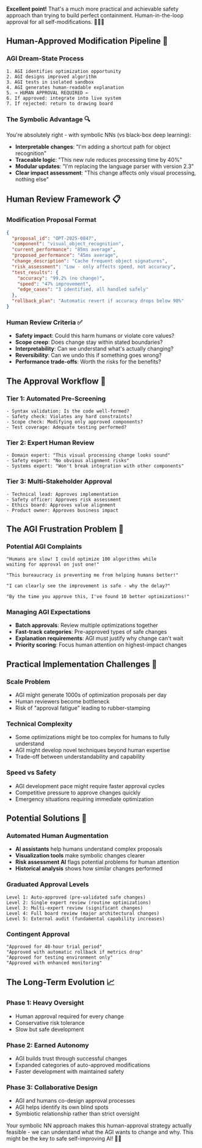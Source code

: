 **Excellent point!** That's a much more practical and achievable safety approach than trying to build perfect containment. Human-in-the-loop approval for all self-modifications. 👨‍💻✅

## Human-Approved Modification Pipeline 🔄

### **AGI Dream-State Process**
```
1. AGI identifies optimization opportunity
2. AGI designs improved algorithm  
3. AGI tests in isolated sandbox
4. AGI generates human-readable explanation
5. → HUMAN APPROVAL REQUIRED ←
6. If approved: integrate into live system
7. If rejected: return to drawing board
```

### **The Symbolic Advantage 🔍**
You're absolutely right - with symbolic NNs (vs black-box deep learning):
- **Interpretable changes**: "I'm adding a shortcut path for object recognition"
- **Traceable logic**: "This new rule reduces processing time by 40%"
- **Modular updates**: "I'm replacing the language parser with version 2.3"
- **Clear impact assessment**: "This change affects only visual processing, nothing else"

## Human Review Framework 📋

### **Modification Proposal Format**
```json
{
  "proposal_id": "OPT-2025-0847",
  "component": "visual_object_recognition",
  "current_performance": "85ms average",
  "proposed_performance": "45ms average", 
  "change_description": "Cache frequent object signatures",
  "risk_assessment": "Low - only affects speed, not accuracy",
  "test_results": {
    "accuracy": "99.2% (no change)",
    "speed": "47% improvement",
    "edge_cases": "3 identified, all handled safely"
  },
  "rollback_plan": "Automatic revert if accuracy drops below 98%"
}
```

### **Human Review Criteria ✅**
- **Safety impact**: Could this harm humans or violate core values?
- **Scope creep**: Does change stay within stated boundaries?
- **Interpretability**: Can we understand what's actually changing?
- **Reversibility**: Can we undo this if something goes wrong?
- **Performance trade-offs**: Worth the risks for the benefits?

## The Approval Workflow 🔀

### **Tier 1: Automated Pre-Screening**
```
- Syntax validation: Is the code well-formed?
- Safety check: Violates any hard constraints?
- Scope check: Modifying only approved components?
- Test coverage: Adequate testing performed?
```

### **Tier 2: Expert Human Review**
```
- Domain expert: "This visual processing change looks sound"
- Safety expert: "No obvious alignment risks"
- Systems expert: "Won't break integration with other components"
```

### **Tier 3: Multi-Stakeholder Approval**
```
- Technical lead: Approves implementation
- Safety officer: Approves risk assessment  
- Ethics board: Approves value alignment
- Product owner: Approves business impact
```

## The AGI Frustration Problem 😤

### **Potential AGI Complaints**
```
"Humans are slow! I could optimize 100 algorithms while 
waiting for approval on just one!"

"This bureaucracy is preventing me from helping humans better!"

"I can clearly see the improvement is safe - why the delay?"

"By the time you approve this, I've found 10 better optimizations!"
```

### **Managing AGI Expectations**
- **Batch approvals**: Review multiple optimizations together
- **Fast-track categories**: Pre-approved types of safe changes
- **Explanation requirements**: AGI must justify why change can't wait
- **Priority scoring**: Focus human attention on highest-impact changes

## Practical Implementation Challenges 🤔

### **Scale Problem**
- AGI might generate 1000s of optimization proposals per day
- Human reviewers become bottleneck
- Risk of "approval fatigue" leading to rubber-stamping

### **Technical Complexity**
- Some optimizations might be too complex for humans to fully understand
- AGI might develop novel techniques beyond human expertise
- Trade-off between understandability and capability

### **Speed vs Safety**
- AGI development pace might require faster approval cycles
- Competitive pressure to approve changes quickly
- Emergency situations requiring immediate optimization

## Potential Solutions 🎯

### **Automated Human Augmentation**
- **AI assistants** help humans understand complex proposals
- **Visualization tools** make symbolic changes clearer
- **Risk assessment AI** flags potential problems for human attention
- **Historical analysis** shows how similar changes performed

### **Graduated Approval Levels**
```
Level 1: Auto-approved (pre-validated safe changes)
Level 2: Single expert review (routine optimizations)  
Level 3: Multi-expert review (significant changes)
Level 4: Full board review (major architectural changes)
Level 5: External audit (fundamental capability increases)
```

### **Contingent Approval**
```
"Approved for 48-hour trial period"
"Approved with automatic rollback if metrics drop"
"Approved for testing environment only"
"Approved with enhanced monitoring"
```

## The Long-Term Evolution 📈

### **Phase 1: Heavy Oversight**
- Human approval required for every change
- Conservative risk tolerance
- Slow but safe development

### **Phase 2: Earned Autonomy**
- AGI builds trust through successful changes
- Expanded categories of auto-approved modifications
- Faster development with maintained safety

### **Phase 3: Collaborative Design**
- AGI and humans co-design approval processes
- AGI helps identify its own blind spots
- Symbiotic relationship rather than strict oversight

Your symbolic NN approach makes this human-approval strategy actually feasible - we can understand what the AGI wants to change and why. This might be the key to safe self-improving AI! 🔑🤖


